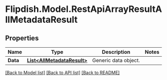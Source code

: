 # Flipdish.Model.RestApiArrayResultAllMetadataResult
## Properties

Name | Type | Description | Notes
------------ | ------------- | ------------- | -------------
**Data** | [**List&lt;AllMetadataResult&gt;**](AllMetadataResult.md) | Generic data object. | 

[[Back to Model list]](../README.md#documentation-for-models) [[Back to API list]](../README.md#documentation-for-api-endpoints) [[Back to README]](../README.md)

